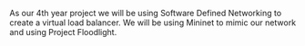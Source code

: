 As our 4th year project we will be using Software Defined Networking to create a virtual load balancer. We will be using Mininet to mimic our network and using Project Floodlight.